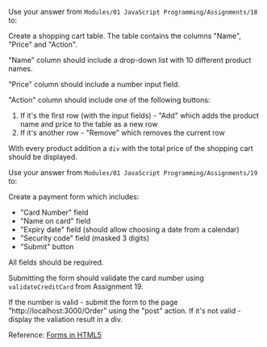 <p>Use your answer from <code>Modules/01 JavaScript Programming/Assignments/18</code> to:</p>
<p>
Create a shopping cart table. The table contains the columns "Name", "Price" and "Action".
</p>
<p>
"Name" column should include a drop-down list with 10 different product names.
</p>
<p>
"Price" column should include a number input field.
</p>
<p>
"Action" column should include one of the following buttons:
<ol>
<li>If it's the first row (with the input fields) - "Add" which adds the product name and price to the table as a new row</li>
<li>If it's another row - "Remove" which removes the current row</li>
</ol>
</p>
<p>
With every product addition a <code>div</code> with the total price of the shopping cart should be displayed.
</p>
<p>Use your answer from <code>Modules/01 JavaScript Programming/Assignments/19</code> to:</p>
<p>
Create a payment form which includes:
<ul>
<li>"Card Number" field</li>
<li>"Name on card" field</li>
<li>"Expiry date" field (should allow choosing a date from a calendar)</li>
<li>"Security code" field (masked 3 digits)</li>
<li>"Submit" button</li>
</ul>
<p>
All fields should be required.
</p>
<p>
Submitting the form should validate the card number using <code>validateCreditCard</code> from Assignment 19.</p>
<p>If the number is valid - submit the form to the page "http://localhost:3000/Order" using the "post" action. If it's not valid - display the valiation result in a div.</p>
<p>
Reference: <a href="https://htmlreference.io/forms/" target="_blank">Forms in HTML5</a>
</p>